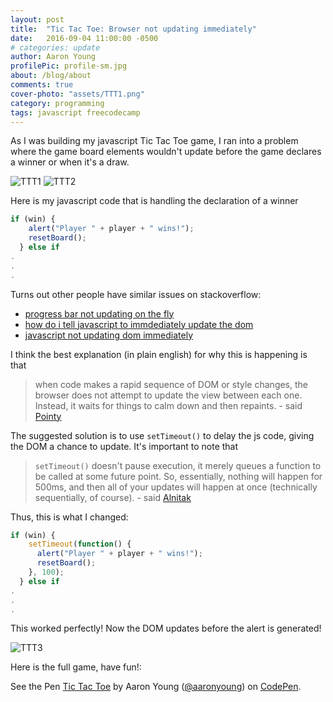 ```yaml
---
layout: post
title:  "Tic Tac Toe: Browser not updating immediately"
date:   2016-09-04 11:00:00 -0500
# categories: update
author: Aaron Young
profilePic: profile-sm.jpg
about: /blog/about
comments: true
cover-photo: "assets/TTT1.png"
category: programming
tags: javascript freecodecamp
---
```


As I was building my javascript Tic Tac Toe game, I ran into a problem where the
game board elements wouldn't update before the game declares a winner or when it's
a draw.

![TTT1]
![TTT2]

Here is my javascript code that is handling the declaration of a winner

```javascript
if (win) {
    alert("Player " + player + " wins!");
    resetBoard();
  } else if
.
.
.
```

Turns out other people have similar issues on stackoverflow:

* [progress bar not updating on the fly][1]
* [how do i tell javascript to immdediately update the dom][2]
* [javascript not updating dom immediately][3]

I think the best explanation (in plain english) for why this is happening is that

> when code makes a rapid sequence of DOM or style changes, the browser does not attempt to update the view between each one. Instead, it waits for things to calm down and then repaints. - said [Pointy][4]

The suggested solution is to use ```setTimeout()``` to delay the js code, giving the DOM
a chance to update. It's important to note that

> ```setTimeout()``` doesn't pause execution, it merely queues a function to be called at some future point. So, essentially, nothing will happen for 500ms, and then all of your updates will happen at once (technically sequentially, of course). - said [Alnitak][5]

Thus, this is what I changed:

```javascript
if (win) {
    setTimeout(function() {
      alert("Player " + player + " wins!");
      resetBoard();
    }, 100);
  } else if
.
.
.
```

This worked perfectly! Now the DOM updates before the alert is generated!

![TTT3]

Here is the full game, have fun!:

<p data-height="584" data-theme-id="0" data-slug-hash="kXKqBZ" data-default-tab="result" data-user="aaronyoung" data-embed-version="2" class="codepen">See the Pen <a href="https://codepen.io/aaronyoung/pen/kXKqBZ/">Tic Tac Toe</a> by Aaron Young (<a href="http://codepen.io/aaronyoung">@aaronyoung</a>) on <a href="http://codepen.io">CodePen</a>.</p>
<script async src="//assets.codepen.io/assets/embed/ei.js"></script>

[TTT1]: ../../../../assets/TTT1.png "Player 2 wins!"
[TTT2]: ../../../../assets/TTT2.png "UI updates"
[TTT3]: ../../../../assets/TTT3.png "UI updates"
[1]: http://stackoverflow.com/questions/5743428/javascript-progress-bar-not-updating-on-the-fly-but-all-at-once-once-process
[2]: http://stackoverflow.com/questions/12022552/how-do-i-tell-javascript-to-immediately-update-the-dom
[3]: http://stackoverflow.com/questions/7635453/javascript-not-updating-dom-immediately
[4]: http://stackoverflow.com/users/182668/pointy
[5]: http://stackoverflow.com/users/6782/alnitak

